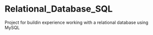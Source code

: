 # Relational_Database_SQL
Project for buildin experience working with a relational database using MySQL
